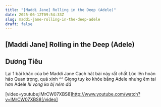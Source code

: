 ```yaml
---
title: "[Maddi Jane] Rolling in the Deep (Adele)"
date: 2025-06-12T09:54:33Z
slug: maddi-jane-rolling-in-the-deep-adele
draft: false
---
```


## [Maddi Jane] Rolling in the Deep (Adele)

## Dương Tiêu

Lại 1 bài khác của bé Maddi Jane
Cách hát bài này rất chất  Lúc lên hoàn hảo 
Quan trọng, quá xinh ^^
Giọng tuy ko khỏe bằng Adele nhưng êm tai hơn Adele  *hi vọng ko bị ném đá*

[video=youtube;lMrCW07XBS8]http://www.youtube.com/watch?v=lMrCW07XBS8[/video]